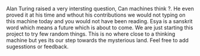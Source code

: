 Alan Turing raised a very intersting question, Can machines think ?. He even proved it at his time and wthout his contributions we would not typing on this machine today and you would not have been reading. 
Esya is a sanskrit word which means a future which is about to come. We are just starting this project to try few random things. This is no where close to a thinking machine but yes its our step towards the mysterious land. Feel free to add sugesstions or feedback.

